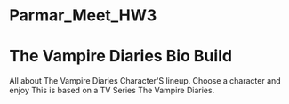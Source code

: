 # Parmar_Meet_HW3
# The Vampire Diaries Bio Build

All about The Vampire Diaries Character'S lineup. Choose a character and enjoy
This is based on a TV Series The Vampire Diaries.


